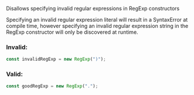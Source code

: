 Disallows specifying invalid regular expressions in RegExp constructors

Specifying an invalid regular expression literal will result in a SyntaxError at
compile time, however specifying an invalid regular expression string in the
RegExp constructor will only be discovered at runtime.

### Invalid:

```typescript
const invalidRegExp = new RegExp(")");
```

### Valid:

```typescript
const goodRegExp = new RegExp(".");
```
